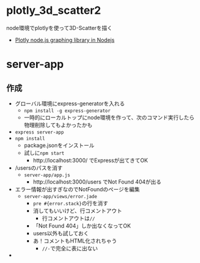 # plotly_3d_scatter2
node環境でplotlyを使って3D-Scatterを描く

- [Plotly node.js graphing library in Nodejs](https://plotly.com/nodejs/)

# server-app
## 作成
- グローバル環境にexpress-generatorを入れる
  - `npm install -g express-generator`
  - 一時的にローカルトップにnode環境を作って、次のコマンド実行したら物理削除してもよかったかも
- `express server-app`
- `npm install`
  - package.jsonをインストール
  - 試しに`npm start`
    - http://localhost:3000/ でExpressが出てきてOK
- /usersのパスを消す
  - `server-app/app.js`
    - http://localhost:3000/users でNot Found 404が出る
- エラー情報が出すぎなのでNotFoundのページを編集
  - `server-app/views/error.jade`
    - `pre #{error.stack}`の行を消す
    - 消してもいいけど、行コメントアウト
      - 行コメントアウトは`//`
    - 「Not Found 404」しか出なくなってOK
    - users以外も試しておく
    - あ！コメントもHTML化されちゃう
      - `//-`で完全に表に出ない
- 
